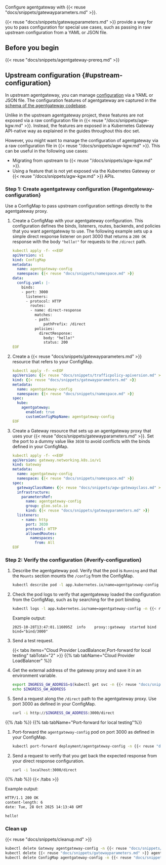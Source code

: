 Configure agentgateway with {{< reuse "docs/snippets/gatewayparameters.md" >}}.

{{< reuse "docs/snippets/gatewayparameters.md" >}} provide a way for you to pass configuration for special use cases, such as passing in raw upstream configuration from a YAML or JSON file.

## Before you begin

{{< reuse "docs/snippets/agentgateway-prereq.md" >}}

## Upstream configuration {#upstream-configuration}

In upstream agentgateway, you can manage [configuration](https://agentgateway.dev/docs/configuration/overview/) via a YAML or JSON file. The configuration features of agentgateway are captured in the [schema of the agentgateway codebase](https://github.com/agentgateway/agentgateway/tree/main/schema). 

Unlike in the upstream agentgateway project, these features are not exposed via a raw configuration file in {{< reuse "/docs/snippets/agw-kgw.md" >}}. Instead, the features are exposed in a Kubernetes Gateway API-native way as explained in the guides throughout this doc set. 

However, you might want to manage the configuration of agentgateway via a raw configuration file in {{< reuse "/docs/snippets/agw-kgw.md" >}}. This can be useful in the following use cases:

- Migrating from upstream to {{< reuse "/docs/snippets/agw-kgw.md" >}}. 
- Using a feature that is not yet exposed via the Kubernetes Gateway or {{< reuse "/docs/snippets/agw-kgw.md" >}} APIs.

### Step 1: Create agentgateway configuration {#agentgateway-configuration}

Use a ConfigMap to pass upstream configuration settings directly to the agentgateway proxy. 

1. Create a ConfigMap with your agentgateway configuration. This configuration defines the binds, listeners, routes, backends, and policies that you want agentgateway to use. The following example sets up a simple direct response listener on port 3000 that returns a `200 OK` response with the body `"hello!"` for requests to the `/direct` path.

   ```yaml
   kubectl apply -f- <<EOF
   apiVersion: v1
   kind: ConfigMap
   metadata:
     name: agentgateway-config
     namespace: {{< reuse "docs/snippets/namespace.md" >}}
   data:
     config.yaml: |-
       binds:
       - port: 3000
         listeners:
         - protocol: HTTP
           routes:
           - name: direct-response
             matches:
             - path:
                 pathPrefix: /direct
             policies:
               directResponse:
                 body: "hello!"
                 status: 200
   EOF
   ```

2. Create a {{< reuse "docs/snippets/gatewayparameters.md" >}} resource that refers to your ConfigMap.

   ```yaml
   kubectl apply -f- <<EOF
   apiVersion: {{< reuse "docs/snippets/trafficpolicy-apiversion.md" >}}
   kind: {{< reuse "docs/snippets/gatewayparameters.md" >}}
   metadata:
     name: agentgateway-config
     namespace: {{< reuse "docs/snippets/namespace.md" >}}
   spec:
     kube:
       agentgateway:
         enabled: true
         customConfigMapName: agentgateway-config
   EOF
   ```

3. Create a Gateway resource that sets up an agentgateway proxy that uses your {{< reuse "docs/snippets/gatewayparameters.md" >}}. Set the port to a dummy value like `3030` to avoid conflicts with the binds defined in your ConfigMap.

   ```yaml
   kubectl apply -f- <<EOF
   apiVersion: gateway.networking.k8s.io/v1
   kind: Gateway
   metadata:
     name: agentgateway-config
     namespace: {{< reuse "docs/snippets/namespace.md" >}}
   spec:
     gatewayClassName: {{< reuse "docs/snippets/agw-gatewayclass.md" >}}
     infrastructure:
       parametersRef:
         name: agentgateway-config
         group: gloo.solo.io
         kind: {{< reuse "docs/snippets/gatewayparameters.md" >}}       
     listeners:
       - name: http
         port: 3030
         protocol: HTTP
         allowedRoutes:
           namespaces:
             from: All
   EOF
   ```

### Step 2: Verify the configuration {#verify-configuration}

1. Describe the agentgateway pod. Verify that the pod is `Running` and that the `Mounts` section mounts the `/config` from the ConfigMap.

   ```bash
   kubectl describe pod -l app.kubernetes.io/name=agentgateway-config -n {{< reuse "docs/snippets/namespace.md" >}}
   ```

2. Check the pod logs to verify that agentgateway loaded the configuration from the ConfigMap, such as by searching for the port binding.

   ```bash
   kubectl logs -l app.kubernetes.io/name=agentgateway-config -n {{< reuse "docs/snippets/namespace.md" >}} | grep 3000
   ```
   
   Example output:

   ```
   2025-10-28T13:47:01.116095Z	info	proxy::gateway	started bind	bind="bind/3000"
   ```

3. Send a test request.

   {{< tabs items="Cloud Provider LoadBalancer,Port-forward for local testing" tabTotal="2" >}}
{{% tab tabName="Cloud Provider LoadBalancer" %}}
1. Get the external address of the gateway proxy and save it in an environment variable.
   
   ```sh
   export INGRESS_GW_ADDRESS=$(kubectl get svc -n {{< reuse "docs/snippets/namespace.md" >}} agentgateway-config -o=jsonpath="{.status.loadBalancer.ingress[0]['hostname','ip']}")
   echo $INGRESS_GW_ADDRESS
   ```

2. Send a request along the `/direct` path to the agentgateway proxy. Use port 3000 as defined in your ConfigMap.
   
   ```sh
   curl -i http://$INGRESS_GW_ADDRESS:3000/direct
   ```
{{% /tab %}}
{{% tab tabName="Port-forward for local testing"%}}
1. Port-forward the `agentgateway-config` pod on port 3000 as defined in your ConfigMap.
   
   ```sh
   kubectl port-forward deployment/agentgateway-config -n {{< reuse "docs/snippets/namespace.md" >}} 3000:3000
   ```

2. Send a request to verify that you get back the expected response from your direct response configuration.
   
   ```sh
   curl -i localhost:3000/direct
   ```
{{% /tab %}}
   {{< /tabs >}}

   Example output:
   
   ```txt
   HTTP/1.1 200 OK
   content-length: 6
   date: Tue, 28 Oct 2025 14:13:48 GMT
   
   hello!
   ```

### Clean up

{{< reuse "docs/snippets/cleanup.md" >}}

```bash
kubectl delete Gateway agentgateway-config -n {{< reuse "docs/snippets/namespace.md" >}}
kubectl delete {{< reuse "docs/snippets/gatewayparameters.md" >}} agentgateway-config -n {{< reuse "docs/snippets/namespace.md" >}}
kubectl delete ConfigMap agentgateway-config -n {{< reuse "docs/snippets/namespace.md" >}}
```
